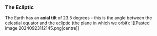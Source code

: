 ### The Ecliptic
The Earth has an **axial tilt** of 23.5 degrees - this is the angle between the celestial equator and the ecliptic (the plane in which we orbit):
![[Pasted image 20240923112145.png|centre]]
